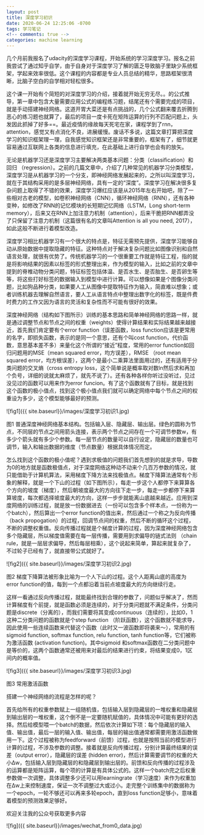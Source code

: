 ```yaml
---
layout: post
title: 深度学习初识
date: 2020-06-24 12:25:06 -0700
tags: 学习笔记
<!-- comments: true -->
categories: machine learning
---
```


几个月前我报名了udacity的深度学习课程，开始系统的学习深度学习。报名之前我尝试了通过知乎自学，由于自身对于深度学习了解的匮乏导致脑子里缺少系统框架，学起来效率很低。这个课程的内容都是专业人员总结的精华，思路框架很清晰，比脑子空白的自学相对轻松很多。

这个课一开始有个简短的对深度学习的介绍，接着就开始无穷无尽。。的公式推导，第一章中包含大量需要应用公式的编程练习题，结尾还有个需要完成的项目，就是手动搭建神经网络。这道开胃大菜还是有点挑战的，几个公式翻来覆去折腾到恶心的练习题也就算了，最后的项目一度卡死在矩阵运算的行列不匹配问题上，头发因此抓掉了好多==。最近疫情的缘故每天死宅在家，课程学到了rnn，attention，感觉又有点消化不良，进展缓慢。废话不多说，这篇文章打算把深度学习的知识框架理一理，自我感觉知识框架还是非常重要的，框架有了，细节就更容易通过互联网上各类的信息进行填充，在此基础上进行自学也会有的放矢。

无论是机器学习还是深度学习主要解决两类基本问题：分类（classification）和回归 （regression）。之前的几篇文章中，介绍了几种常见的机器学习分类模型，深度学习是从机器学习的一个分支，即神经网络发展起来的，之所以叫深度学习，就在于其结构采用的是多层神经网络，具有一定的“深度”。深度学习在解决很多复杂问题上取得了不错的效果，深度学习爆红应该是从2015年左右开始吧，除了一些相对古老的模型，如卷积神经网络（CNN），循环神经网络（RNN），还有各种变种，如修改了RNN的记忆模块的长短期记忆网络（LSTM，Long short-term memory），后来又在RNN上加注意力机制（attention），后来干脆把RNN都弄没了只保留了注意力机制（这篇很有名的文章叫Attention is all you need, 2017），如此这般不断进行着模型改造。

深度学习相比机器学习有一个很大的特点是，特征无需预先提供，深度学习能够自动从原始数据中提取隐藏的特征。这种特点对于解决复杂问题比如图像识别和自然语言处理，就很有优势了。传统机器学习的一个很重要工作就是特征工程，指的就是将影响结果的因素以标签的形式整理出来，作为模型的输入，比如之前的文章中提到的脊椎动物分类问题，特征标签包括体温、是否水生、是否胎生、是否卵生等等，将这些打好标签的数据输入到模型中进行计算。可以想像如果是个图像分类问题，比如狗品种分类，如果要人工从图像中提取特征作为输入，简直难以想象；或者训练机器去理解自然语言，要人工从语言特点中整理出数字化的标签，既是件费时费力的工作又因为语言的灵活和复杂性而不可能有很好的效果。

深度神经网络（结构如下图所示）训练的基本思路和简单神经网络的思路一样，就是通过调整节点和节点之间的权重（weights）使得计算结果和实际结果越来越接近，首先我们肯定要有个error function（误差函数，loss function应该是更常用的名字，即损失函数，表示的是同一个意思，还有个叫cost function，代价函数，意思基本差不多）来量化这个所谓的“接近”程度，常用的error function如回归问题用的MSE（mean squared error，均方误差），RMSE （root mean squared error，均方根误差），这两个是最小二乘算法里面用过的，还有适用于分类问题的交叉熵（cross entropy loss，这个简单说是概率取对数ln然后求和再加个负号，详细的说就太麻烦了，就先不说了）。还有各种各样你听过没听过，见过没见过的函数可以用来作为error funcion。有了这个函数就有了目标，就是找到这个函数的极小值点，找到这个极小值点我们就可以确定网络中每个节点之间的权重设为多少，这个模型能够最好的预测。

![fig1]({{ site.baseurl}}/images/深度学习初识1.jpg)

图1 普通深度神经网络基本结构。包括输入层、隐藏层、输出层。绿色的圆称为节点，不同层的节点之间用箭头连接，表示两个节点之间存在一个可调节参数w，有多少个箭头就有多少个参数。每一层节点的数量可以自行设定，隐藏层的数量也可调节，输入和输出数据的维度（节点数量）根据具体情况而定。

怎么找到这个函数的极小值呢？遇到求极值的问题我们首先想到的就是求导，导数为0的地方就是函数极值点，对于深度网络这种动不动来个几百万参数的情况，就只能借助于计算机算法，采用梯度下降方法来找极值点。梯度下降算法通常有个形象的解释，就是一个下山的过程（如下图所示），每走一步这个人都停下来算算各个方向的坡度（梯度），然后朝坡度最大的方向往下走一步，每走一步都停下来算算坡度，每次都选择坡度最大的方向，这样一步步就能离山底越来越近。应用到深度网络的训练过程，就是放一份数据进去（一份可以包含多个样本点，一份称为一个batch），然后算出一个error function的值出来，然后通过一个称之为反向传播 （back propogation）的过程，回调节点间的权重，然后不断的循环这个过程，不断的调整权重值。反向传播过程就是个梯度计算的过程，因为深度神经网络包含多个隐藏层，所以梯度值需要在每一层传播，需要用到求偏导的链式法则 （chain rule，就是一层层求偏导，然后每层相乘），这个说起来简单，算起来就复杂了，不过轮子已经有了，就直接带公式就好了。

![fig2]({{ site.baseurl}}/images/深度学习初识2.jpg)

图2 梯度下降算法被形象比喻为一个人下山的过程。这个人距离山底的高度为error function的值，每到一个点都沿着当前点坡度最大的方向继续行走。

这样一看通过反向传播过程，就能最终找到合理的参数了，问题似乎解决了，然而计算梯度有个前提，就是函数必须是连续的，对于分类问题就不满足条件，分类问题是discrete（分离的），而我们需要将其变成continuous（连续的），比如0，1这种二分类问题的函数就是个step function （阶跃函数），这个函数就不能求导，因此使用一些连续函数来代替这个函数（此时又一波函数即将袭来～），常用的有sigmoid function, softmax function, relu function, tanh function等，它们被称为激活函数 (activation function)。其中sigmoid 和softmax函数在二分类问题中是等价的，这两个函数通常还被用来对最后的结果进行约束，将结果变成0，1区间内的概率值。

![fig3]({{ site.baseurl}}/images/深度学习初识3.jpg)

图3 常用激活函数

搭建一个神经网络的流程是怎样的呢？

首先给所有的权重参数赋上一组随机值，包括输入层到隐藏层的一堆权重和隐藏层到输出层的一堆权重，这个倒不是一定要随机赋值的，具体情况中可能有更好的选择。然后给模型喂一个batch的数据，然后依次计算如下项：每个隐藏层的输入值、输出值，最后一层的输入值、输出值，每层的输出值通常都需要用激活函数做用一下。这个过程被称为feedforward（前馈）过程，也就是按照当前的模型进行计算的过程，不涉及参数的调整。接着就是反向传播过程，分别计算最终结果的误差（output error），隐藏层的误差 (hidden error)，然后计算需要调节的权重的大小Δw，包括输入层到隐藏层的和隐藏层到输出层的。前馈和反向传播的过程涉及的运算都是矩阵运算，每个项的计算是有具体公式的。这样一个batch完之后权重参数做一次调整，具体调整多少还可以用learningrate（学习速度）来作为权重加在Δw上来控制速度，保证一次不调整过大或过小。走完整个训练集中的数据称为一个epoch，一轮不够还可以再来多轮epoch，直到loss function足够小，意味着着模型的预测效果足够好。

欢迎关注我的公众号获取更多内容

![fig]({{ site.baseurl}}/images/wechat_from0_data.jpg)
